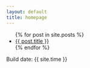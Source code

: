 ```yaml
---
layout: default
title: homepage
---
```


<script type="text/javascript" src="/scripts/Chart.min.js"></script>

<ul>
  {% for post in site.posts %}
    <li>
      <a href="{{ post.url }}">{{ post.title }}</a>
    </li>
  {% endfor %}
</ul>

Build date: {{ site.time }}
